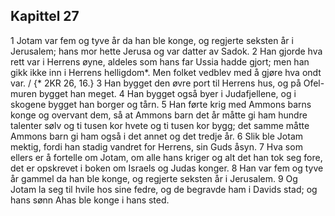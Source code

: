 ## Kapittel 27

1 Jotam var fem og tyve år da han ble konge, og regjerte seksten år i Jerusalem; hans mor hette Jerusa og var datter av Sadok.
2 Han gjorde hva rett var i Herrens øyne, aldeles som hans far Ussia hadde gjort; men han gikk ikke inn i Herrens helligdom*. Men folket vedblev med å gjøre hva ondt var. / {* 2KR 26, 16.}
3 Han bygget den øvre port til Herrens hus, og på Ofel-muren bygget han meget.
4 Han bygget også byer i Judafjellene, og i skogene bygget han borger og tårn.
5 Han førte krig med Ammons barns konge og overvant dem, så at Ammons barn det år måtte gi ham hundre talenter sølv og ti tusen kor hvete og ti tusen kor bygg; det samme måtte Ammons barn gi ham også i det annet og det tredje år.
6 Slik ble Jotam mektig, fordi han stadig vandret for Herrens, sin Guds åsyn.
7 Hva som ellers er å fortelle om Jotam, om alle hans kriger og alt det han tok seg fore, det er opskrevet i boken om Israels og Judas konger.
8 Han var fem og tyve år gammel da han ble konge, og regjerte seksten år i Jerusalem.
9 Og Jotam la seg til hvile hos sine fedre, og de begravde ham i Davids stad; og hans sønn Ahas ble konge i hans sted.
